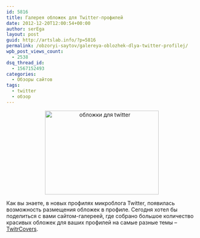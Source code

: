 ```yaml
---
id: 5816
title: Галерея обложек для Twitter-профилей
date: 2012-12-20T12:00:54+00:00
author: serEga
layout: post
guid: http://artslab.info/?p=5816
permalink: /obzoryi-saytov/galereya-oblozhek-dlya-twitter-profilej/
wpb_post_views_count:
  - 2538
dsq_thread_id:
  - 1567152493
categories:
  - Обзоры сайтов
tags:
  - twitter
  - обзор
---
```

<center>
  <a href="http://googledrive.com/host/0B9lHVSSSdxdxd0hjdUdmRzY3Tjg/twittrcovers.jpeg"><img src="http://googledrive.com/host/0B9lHVSSSdxdxd0hjdUdmRzY3Tjg/twittrcovers-300x221.jpg" alt="обложки для twitter" title="twittrcovers" width="300" height="221" class="aligncenter size-medium wp-image-5817" /></a>
</center>

Как вы знаете, в новых профилях микроблога Twitter, появилась возможность размещения обложек в профиле. Сегодня хотел бы поделиться с вами сайтом-галереей, где собрано большое количество красивых обложек для ваших профилей на самые разные темы &#8211; [TwitrCovers](http://www.twitrcovers.com/).